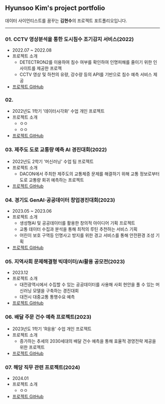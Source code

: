 ## Hyunsoo Kim's project portfolio
데이터 사이언티스트를 꿈꾸는 **김현수**의 프로젝트 포트폴리오입니다.

---
### 01. CCTV 영상분석을 통한 도시침수 조기감지 서비스(2022)
- 2022.07 ~ 2022.08
- 프로젝트 소개
  - DETECTRON2를 이용하여 침수 여부를 확인하여 인명피해를 줄이기 위한 인사이트를 제공한 프로젝
  - CCTV 영상 및 하천의 유량, 강수량 등의 API를 기반으로 침수 예측 서비스 제공
- [프로젝트 GitHub](https://github.com/hyunsookim0813/Portfolio_hs/tree/main/Project1)

### 02. 
- 2022년도 1학기 '데이터시각화' 수업 개인 프로젝트
- 프로젝트 소개
  - ㅇㅇ
  - ㅇㅇ
- [프로젝트 GitHub](https://github.com/hyunsookim0813/Portfolio_hs/tree/main/Project2)

### 03. 제주도 도로 교통량 예측 AI 경진대회(2022)
- 2022년도 2학기 '머신러닝' 수업 팀 프로젝트
- 프로젝트 소개
  - DACON에서 주최한 제주도의 교통체증 문제를 해결하기 위해 교통 정보로부터 도로 교통량 회귀 예측하는 프로젝트 
- [프로젝트 GitHub](https://github.com/hyunsookim0813/Portfolio_hs/tree/main/Project3)

### 04. 경기도 GenAI·공공데이터 창업경진대회(2023)
- 2023.05 ~ 2023.06
- 프로젝트 소개
  - 생성형AI 및 공공데이터를 활용한 창의적 아이디어 기획 프로젝트
  - 교통 데이터 수집과 분석을 통해 최적의 루틴 추천하는 서비스 기획
  - 어린이 보호 구역등 인명사고 방지를 위한 경고 서비스를 통해 안전환경 조성 기획
- [프로젝트 GitHub](https://github.com/hyunsookim0813/Portfolio_hs/tree/main/Project4)

### 05. 지역사회 문제해결형 빅데이터/AI활용 공모전(2023)
- 2023.12
- 프로젝트 소개
  - 대전광역시에서 수집할 수 있는 공공데이터를 사용해 사회 현안을 풀 수 있는 머신러닝 모델을 구축하는 경진대회
  - 대전시 대중교통 통행수요 예측
- [프로젝트 GitHub](https://github.com/hyunsookim0813/Portfolio_hs/tree/main/Project5)

### 06. 배달 주문 건수 예측 프로젝트(2023)
- 2023년도 1학기 'R응용' 수업 개인 프로젝트
- 프로젝트 소개
  - 증가하는 추세의 2030세대의 배달 건수 예측을 통해 효율적 경영전략 제공을 위한 프로젝트
- [프로젝트 GitHub](https://github.com/hyunsookim0813/Portfolio_hs/tree/main/Project6)

### 07. 해당 직무 관련 프로젝트(2024)
- 2024.01
- 프로젝트 소개
  - ㅇㅇ
- [프로젝트 GitHub](https://github.com/hyunsookim0813/Portfolio_hs/tree/main/Project7)
